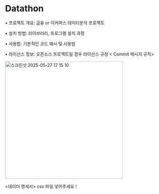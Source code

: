 # Datathon


• 프로젝트 개요: 금융 or 이커머스 데이터분석 프로젝트

• 설치 방법: 라이브러리, 프로그램 설치 과정

• 사용법: 기본적인 코드 예시 및 사용법

• 라이선스 정보: 오픈소스 프로젝트일 경우 라이선스 규정
< Commit 메시지 규칙>

<img width="383" alt="스크린샷 2025-05-27 17 15 10" src="https://github.com/user-attachments/assets/594ede48-af72-41cd-a7fe-551cdf7ed20a" />




<데이터 명세서>
csv 파일 넣어주세요 !

